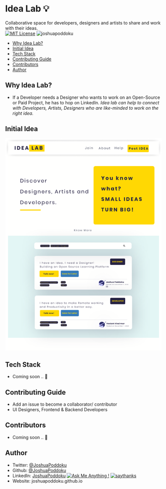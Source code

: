 # Idea Lab 💡
Collaborative space for developers, designers and artists to share and work with their ideas. <br>
[![MIT License](https://badges.frapsoft.com/os/mit/mit.svg?v=103)](https://opensource.org/licenses/mit-license.php)
<img src="https://komarev.com/ghpvc/?username=joshuapoddoku&label=Profile%20views&color=0e75b6&style=flat" alt="joshuapoddoku" />

- [Why Idea Lab?](#why-idea-lab)
- [Initial Idea](#initial-idea)
- [Tech Stack](#tech-stack)
- [Contributing Guide](#contributing-guide)
- [Contributors](#contributors)
- [Author](#author)

## Why Idea Lab?

- If a Developer needs a Designer who wants to work on an Open-Source or Paid Project, he has to hop on LinkedIn.
  *Idea lab can help to connect with Developers, Artists, Designers who are like-minded to work on the right idea.* 

## Initial Idea

<img src="idea-lab.png" />

## Tech Stack

- Coming soon .. 🚀	

## Contributing Guide

- Add an issue to become a collaborator/ contributor
- UI Designers, Frontend & Backend Developers

## Contributors

- Coming soon .. 🚀	

## Author
- Twitter: [@JoshuaPoddoku](https://twitter.com/JoshuaPoddoku)
- Github: [@JoshuaPoddoku](https://github.com/JoshuaPoddoku)
- LinkedIn: [JoshuaPoddoku](https://www.linkedin.com/in/joshua-poddoku/)
[![Ask Me Anything !](https://img.shields.io/badge/Ask%20me-anything-1abc9c.svg)](https://GitHub.com/JoshuaPoddoku)
[![saythanks](https://img.shields.io/badge/say-thanks-ff69b4.svg)](https://saythanks.io/to/201751033%40iiitvadodara.ac.in)
- Website: joshuapoddoku.github.io
